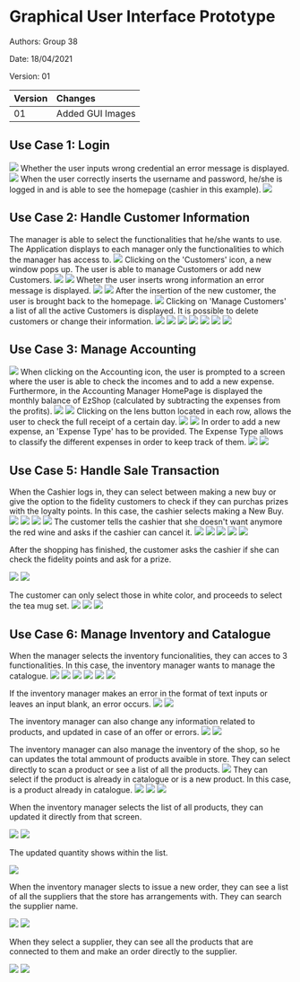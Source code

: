 # Graphical User Interface Prototype  

Authors: Group 38

Date: 18/04/2021

Version: 01

| Version | Changes | 
| ----------------- |:-----------|
| 01 | Added GUI Images |


## Use Case 1: Login
![](GUI_images/Login_1.png)
Whether the user inputs wrong credential an error message is displayed.
![](GUI_images/Login_2.png)
When the user correctly inserts the username and password, he/she is logged in and is able to see the homepage (cashier in this example).
![](GUI_images/Cashier_1.png)

## Use Case 2: Handle Customer Information
The manager is able to select the functionalities that he/she wants to use. The Application displays to each manager only the functionalities to which the manager has access to.
![](GUI_images/SelectRole.png)
Clicking on the 'Customers' icon, a new window pops up. The user is able to manage Customers or add new Customers.
![](GUI_images/CustManager_1.png)
![](GUI_images/CustManager_2.png)
Wheter the user inserts wrong information an error message is displayed.
![](GUI_images/CustManager_3.png)
![](GUI_images/CustManager_4.png)
After the insertion of the new customer, the user is brought back to the homepage.
![](GUI_images/CustManager_1.png)
Clicking on 'Manage Customers' a list of all the active Customers is displayed. It is possible to delete customers or change their information.
![](GUI_images/CustManager_5.png)
![](GUI_images/CustManager_6.png)
![](GUI_images/CustManager_7.png)
![](GUI_images/CustManager_8.png)
![](GUI_images/CustManager_5.png)
![](GUI_images/CustManager_9.png)
![](GUI_images/CustManager_10.png)

## Use Case 3: Manage Accounting
![](GUI_images/SelectRole.png)
When clicking on the Accounting icon, the user is prompted to a screen where the user is able to check the incomes and to add a new expense. Furthermore, in the Accounting Manager HomePage is displayed the monthly balance of EzShop (calculated by subtracting the expenses from the profits).
![](GUI_images/AcctManager_1.png)
![](GUI_images/AcctManager_2.png)
Clicking on the lens button located in each row, allows the user to check the full receipt of a certain day.
![](GUI_images/AcctManager_3.png)
![](GUI_images/AcctManager_1.png)
In order to add a new expense, an 'Expense Type' has to be provided. The Expense Type allows to classify the different expenses in order to keep track of them.
![](GUI_images/AcctManager_4.png)
![](GUI_images/AcctManager_5.png)

## Use Case 5: Handle Sale Transaction
When the Cashier logs in, they can select between making a new buy or give the option to the fidelity customers to check if they can purchas prizes with the loyalty points. In this case, the cashier selects making a New Buy.
![](GUI_images/Cashier_1.png)
![](GUI_images/Cashier_2.png)
![](GUI_images/Cashier_10.png)
![](GUI_images/Cashier_4.png)
The customer tells the cashier that she doesn't want anymore the red wine and asks if the cashier can cancel it.
![](GUI_images/Cashier_5.png)
![](GUI_images/Cashier_6.png)
![](GUI_images/Cashier_7.png)
![](GUI_images/Cashier_8.png)
![](GUI_images/Cashier_9.png)

After the shopping has finished, the customer asks the cashier if she can check the fidelity points and ask for a prize.

![](GUI_images/Cashier_1.png)
![](GUI_images/Cashier_3.png)

The customer can only select those in white color, and proceeds to select the tea mug set.
![](GUI_images/Cashier_11.png)
![](GUI_images/Cashier_12.png)
![](GUI_images/Cashier_13.png)


## Use Case 6: Manage Inventory and Catalogue

When the manager selects the inventory funcionalities, they can acces to 3 functionalities. In this case, the inventory manager wants to manage the catalogue.
![](GUI_images/InvManager_1.png)
![](GUI_images/InvManager_15.png)
![](GUI_images/InvManager_16.png)
![](GUI_images/InvManager_17.png)
![](GUI_images/InvManager_18.png)
![](GUI_images/InvManager_10.png)

If the inventory manager makes an error in the format of text inputs or leaves an input blank, an error occurs.
![](GUI_images/InvManager_11.png)
![](GUI_images/InvManager_12.png)

The inventory manager can also change any information related to products, and updated in case of an offer or errors.
![](GUI_images/InvManager_13.png)
![](GUI_images/InvManager_14.png)

The inventory manager can also manage the inventory of the shop, so he can updates the total ammount of products avaible in store. They can select directly to scan a product or see a list of all the products.
![](GUI_images/InvManager_2.png)
They can select if the product is already in catalogue or is a new product. In this case, is a product already in catalogue.
![](GUI_images/InvManager_3.png)
![](GUI_images/InvManager_4.png)
![](GUI_images/InvManager_5.png)

When the inventory manager selects the list of all products, they can updated it directly from that screen.

![](GUI_images/InvManager_7.png)
![](GUI_images/InvManager_8.png)

The updated quantity shows within the list.

![](GUI_images/InvManager_9.png)

When the inventory manager slects to issue a new order, they can see a list of all the suppliers that the store has arrangements with. They can search the supplier name.

![](GUI_images/InvManager_19.png)
![](GUI_images/InvManager_20.png)

When they select a supplier, they can see all the products that are connected to them and make an order directly to the supplier.

![](GUI_images/InvManager_21.png)
![](GUI_images/InvManager_22.png)

